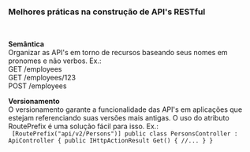 <h3>Melhores práticas na construção de API's RESTful</h3><br>

<b>Semântica</b><br>
Organizar as API's em torno de recursos baseando seus nomes em pronomes e não verbos. Ex.:<br>
GET /employees<br>
GET /employees/123<br>
POST /employees<br>

<b>Versionamento</b><br>
O versionamento garante a funcionalidade das API's em aplicações que estejam referenciando suas versões mais antigas. O uso do atributo RoutePrefix é uma solução fácil para isso. Ex.:<br>
<code>
[RoutePrefix("api/v2/Persons")]
public class PersonsController : ApiController
{
    public IHttpActionResult Get()
    {
      //...
    }
}
</code>
